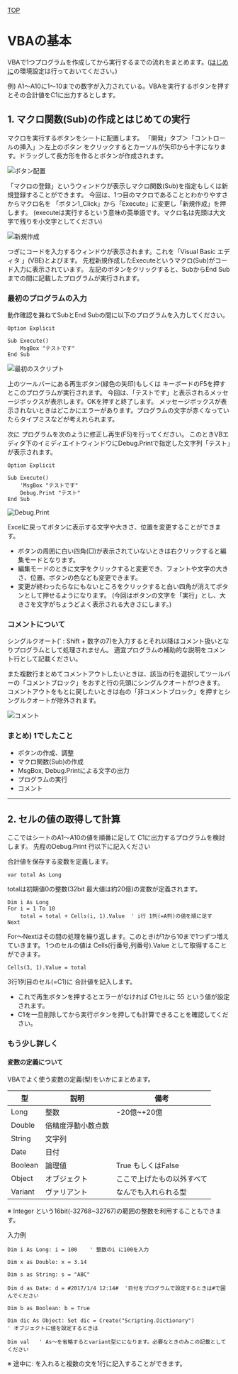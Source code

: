 [TOP](.)

# VBAの基本
VBAで1つプログラムを作成してから実行するまでの流れをまとめます。([はじめに](intro)の環境設定は行っておいてください。)

例) A1～A10に1～10までの数字が入力されている。VBAを実行するボタンを押すとその合計値をC1に出力するとします。

## 1. マクロ関数(Sub)の作成とはじめての実行
マクロを実行するボタンをシートに配置します。
「開発」タブ＞「コントロールの挿入」＞左上のボタン
をクリックするとカーソルが矢印から十字になります。ドラッグして長方形を作るとボタンが作成されます。

![ボタン配置](images/basic_CreateButton.png)

「マクロの登録」というウィンドウが表示しマクロ関数(Sub)を指定もしくは新規登録することができます。
今回は、1つ目のマクロであることとわかりやすさからマクロ名を 「ボタン1_Click」から「Execute」に変更し「新規作成」を押します。
(executeは実行するという意味の英単語です。マクロ名は先頭は大文字で残りを小文字としてください)

![新規作成](images/basic_CreateSub.png)

つぎにコードを入力するウィンドウが表示されます。これを「Visual Basic エディタ 」(VBE)とよびます。
先程新規作成したExecuteというマクロ(Sub)がコード入力に表示されています。
左記のボタンをクリックすると、SubからEnd Subまでの間に記載したプログラムが実行されます。

### 最初のプログラムの入力
動作確認を兼ねてSubとEnd Subの間に以下のプログラムを入力してください。

```
Option Explicit

Sub Execute()
    MsgBox "テストです" 
End Sub
```

![最初のスクリプト](images/basic_EditSub.png)

上のツールバーにある再生ボタン(緑色の矢印)もしくは キーボードのF5を押すとこのプログラムが実行されます。
今回は、「テストです」と表示されるメッセージボックスが表示します。OKを押すと終了します。
メッセージボックスが表示されないときはどこかにエラーがあります。プログラムの文字が赤くなっていたらタイプミスなどが考えれられます。


次に プログラムを次のように修正し再生(F5)を行ってください。
このときVBエディタ下のイミディエイトウィンドウにDebug.Printで指定した文字列「テスト」が表示されます。

```
Option Explicit

Sub Execute()
    'MsgBox "テストです"
    Debug.Print "テスト"
End Sub
```

![Debug.Print](images/basic_ExecuteSub.png)

Excelに戻ってボタンに表示する文字や大きさ、位置を変更することができます。

* ボタンの周囲に白い四角(□)が表示されていないときは右クリックすると編集モードとなります。 
* 編集モードのときに文字をクリックすると変更でき、フォントや文字の大きさ、位置、ボタンの色なども変更できます。
* 変更が終わったらなにもないところをクリックすると白い四角が消えてボタンとして押せるようになります。
  (今回はボタンの文字を「実行」とし、大きさを文字がちょうどよく表示される大きさにします。) 

### コメントについて
シングルクオート(' : Shift + 数字の7)を入力するとそれ以降はコメント扱いとなりプログラムとして処理されません。
適宜プログラムの補助的な説明をコメント行として記載ください。

また複数行まとめてコメントアウトしたいときは、該当の行を選択してツールバーの「コメントブロック」をおすと行の先頭にシングルクオートがつきます。
コメントアウトをもとに戻したいときは右の「非コメントブロック」を押すとシングルクオートが除外されます。

![コメント](images/basic_Comment.png)

### まとめ) 1でしたこと

* ボタンの作成、調整
* マクロ関数(Sub)の作成
* MsgBox, Debug.Printによる文字の出力
* プログラムの実行
* コメント



---------------------------------

## 2. セルの値の取得して計算
ここではシートのA1～A10の値を順番に足して C1に出力するプログラムを検討します。
先程のDebug.Print 行以下に記入ください

合計値を保存する変数を定義します。

```
var total As Long
```
totalは初期値0の整数(32bit 最大値は約20億)の変数が定義されます。

```
Dim i As Long
For i = 1 To 10
    total = total + Cells(i, 1).Value  ' i行 1列(=A列)の値を順に足す
Next
```
For～Nextはその間の処理を繰り返します。このときiが1から10まで1つずつ増えていきます。
1つのセルの値は Cells(行番号,列番号).Value として取得することができます。

```
Cells(3, 1).Value = total
```
3行1列目のセル(=C1)に 合計値を記入します。

* これで再生ボタンを押するとエラーがなければ C1セルに 55 という値が設定されます。
* C1を一旦削除してから実行ボタンを押しても計算できることを確認してください。


### もう少し詳しく

#### 変数の定義について
VBAでよく使う変数の定義(型)をいかにまとめます。

|型     | 説明            | 備考                  | 
|-------|-----------------|-----------------------|
|Long   |整数             |-20億~+20億            |
|Double |倍精度浮動小数点数|                       |
|String |文字列           |                       |
|Date   |日付             |                       |
|Boolean|論理値           | True もしくはFalse       |
|Object |オブジェクト         | ここで上げたもの以外すべて  |
|Variant|ヴァリアント         |なんでも入れられる型       |

※ Integer という16bit(-32768~32767)の範囲の整数を利用することもできます。

入力例
```
Dim i As Long: i = 100    ' 整数のi に100を入力

Dim x as Double: x = 3.14

Dim s as String: s = "ABC"

Dim d as Date: d = #2017/1/4 12:14#  '日付をプログラムで設定するときは#で囲んでください

Dim b as Boolean: b = True

Dim dic As Object: Set dic = Create("Scripting.Dictionary")
' オブジェクトに値を設定するときは

Dim val   ' As～を省略するとvariant型にになります。必要なときのみこの記載としてください

```
※ 途中に: を入れると複数の文を1行に記入することができます。






